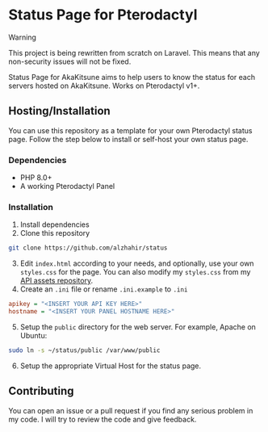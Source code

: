 # Status Page for Pterodactyl

> [!WARNING]
> This project is being rewritten from scratch on Laravel. This means that any non-security issues will not be fixed.

Status Page for AkaKitsune aims to help users to know the status for each servers hosted on AkaKitsune. Works on Pterodactyl v1+.

## Hosting/Installation
You can use this repository as a template for your own Pterodactyl status page. Follow the step below to install or self-host your own status page.

### Dependencies
- PHP 8.0+
- A working Pterodactyl Panel

### Installation
1. Install dependencies
2. Clone this repository
```sh
git clone https://github.com/alzhahir/status
```
3. Edit `index.html` according to your needs, and optionally, use your own `styles.css` for the page. You can also modify my `styles.css` from my [API assets repository](https://github.com/alzhahir/apiassets).
4. Create an `.ini` file or rename `.ini.example` to `.ini`
```ini
apikey = "<INSERT YOUR API KEY HERE>"
hostname = "<INSERT YOUR PANEL HOSTNAME HERE>"
```
5. Setup the `public` directory for the web server. For example, Apache on Ubuntu:
```sh
sudo ln -s ~/status/public /var/www/public
```
6. Setup the appropriate Virtual Host for the status page.

## Contributing
You can open an issue or a pull request if you find any serious problem in my code. I will try to review the code and give feedback.
